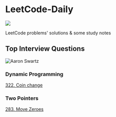 # LeetCode-Daily


[![](https://img.shields.io/badge/LeetCode-Daily-orange?style=flat-square)](https://github.com/ceezyyy/LeetCode-daily)

LeetCode problems' solutions &amp; some study notes

## Top Interview Questions
![Aaron Swartz](https://github.com/ceezyyy/LeetCode-daily/blob/master/pics/INTERVIEW.png)



### Dynamic Programming

[322. Coin change](https://github.com/ceezyyy/LeetCode-daily/blob/master/INTERVIEW/Dynamic%20Programming/CoinChange/Coin%20Change.md)



### Two Pointers

[283. Move Zeroes]()

